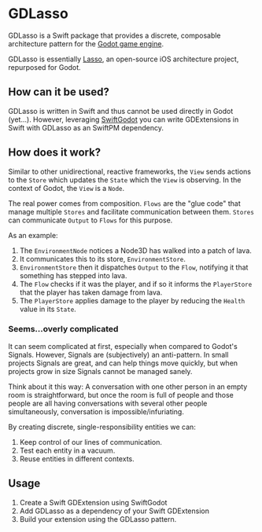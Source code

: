 # GDLasso
GDLasso is a Swift package that provides a discrete, composable architecture pattern for the [Godot game engine](https://github.com/godotengine/godot).

GDLasso is essentially [Lasso](https://github.com/ww-tech/lasso), an open-source iOS architecture project, repurposed for Godot.

## How can it be used?
GDLasso is written in Swift and thus cannot be used directly in Godot (yet...). However, leveraging [SwiftGodot](https://github.com/migueldeicaza/SwiftGodot) you can write GDExtensions in Swift with GDLasso as an SwiftPM dependency.

## How does it work?
Similar to other unidirectional, reactive frameworks, the `View` sends actions to the `Store` which updates the `State` which the `View` is observing. In the context of Godot, the `View` is a `Node`.

The real power comes from composition. `Flows` are the "glue code" that manage multiple `Stores` and facilitate communication between them. `Stores` can communicate `Output` to `Flows` for this purpose.

As an example:
1. The `EnvironmentNode` notices a Node3D has walked into a patch of lava.
2. It communicates this to its store, `EnvironmentStore`.
3. `EnvironmentStore` then it dispatches `Output` to the `Flow`, notifying it that something has stepped into lava.
4. The `Flow` checks if it was the player, and if so it informs the `PlayerStore` that the player has taken damage from lava.
5. The `PlayerStore` applies damage to the player by reducing the `Health` value in its `State`.

### Seems...overly complicated
It can seem complicated at first, especially when compared to Godot's Signals. However, Signals are (subjectively) an anti-pattern. In small projects Signals are great, and can help things move quickly, but when projects grow in size Signals cannot be managed sanely.

Think about it this way: A conversation with one other person in an empty room is straightforward, but once the room is full of people and those people are all having conversations with several other people simultaneously, conversation is impossible/infuriating.

By creating discrete, single-responsibility entities we can:
1. Keep control of our lines of communication.
2. Test each entity in a vacuum.
3. Reuse entities in different contexts.

## Usage
1. Create a Swift GDExtension using SwiftGodot
2. Add GDLasso as a dependency of your Swift GDExtension
3. Build your extension using the GDLasso pattern.
